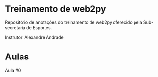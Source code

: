 # Treinamento de web2py
Repositório de anotações do treinamento de web2py oferecido pela Sub-secretaria de Esportes.

Instrutor: Alexandre Andrade

# Aulas
Aula #0